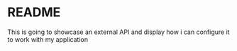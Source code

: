# README

This is going to showcase an external API and display how i can configure it to work with my application